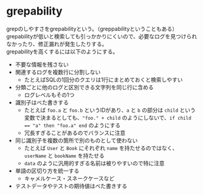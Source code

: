 # grepability

grepのしやすさをgrepabilityという。（greppabilityということもある）  
grepabilityが低いと検索しても引っかかりにくいので、必要なログを見つけられなかったり、修正漏れが発生したりする。  
grepabilityを高くするには以下のようにする。

- 不要な情報を残さない
- 関連するログを複数行に分割しない
    - たとえばSQLの1回分のクエリは1行にまとめておくと検索しやすい
- 分類ごとに他のログと区別できる文字列を同じ行に含める
    - ログレベルもその1つ
- 識別子はべた書きする
    - たとえば `foo.a` と `foo.b` というIDがあり、`a` と `b` の部分は `child` という変数で決まるとしても、`"foo." + child` のようにしないで、`if child == "a" then "foo.a" end` のようにする
    - 冗長すぎることがあるのでバランスに注意
- 同じ識別子を複数の箇所で別のものとして使わない
    - たとえば `User` と `Book` にそれぞれ `name` を持たせるのではなく、`userName` と `bookName` を持たせる
    - `data` のように汎用的すぎる名前は被りやすいので特に注意
- 単語の区切り方を統一する
    - キャメルケース・スネークケースなど
- テストデータやテストの期待値はべた書きする
